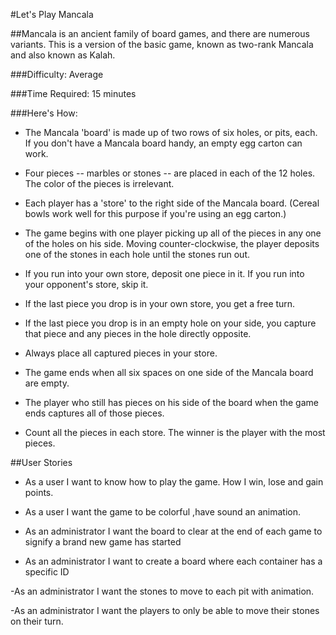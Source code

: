 #Let's Play Mancala

##Mancala is an ancient family of board games, and there are numerous variants. This is a version of the basic game, known as two-rank Mancala and also known as Kalah.

###Difficulty: Average

###Time Required: 15 minutes

###Here's How:

- The Mancala 'board' is made up of two rows of six holes, or pits, each. If you don't have a Mancala board handy, an empty egg carton can work.

- Four pieces -- marbles or stones -- are placed in each of the 12 holes. The color of the pieces is irrelevant.

- Each player has a 'store' to the right side of the Mancala board. (Cereal bowls work well for this purpose if you're using an egg carton.)

- The game begins with one player picking up all of the pieces in any one of the holes on his side.
Moving counter-clockwise, the player deposits one of the stones in each hole until the stones run out.

- If you run into your own store, deposit one piece in it. If you run into your opponent's store, skip it.

- If the last piece you drop is in your own store, you get a free turn.

- If the last piece you drop is in an empty hole on your side, you capture that piece and any pieces in the hole directly opposite.

- Always place all captured pieces in your store.

- The game ends when all six spaces on one side of the Mancala board are empty.

- The player who still has pieces on his side of the board when the game ends captures all of those pieces.

- Count all the pieces in each store. The winner is the player with the most pieces.


##User Stories

- As a user I want to know how to play the game. How I win,
lose and gain points.

- As a user I want the game to be colorful ,have sound an animation.

- As an administrator I want the board to clear at the end of each game
 to signify a brand new game has started

- As an administrator I want to create a board where each container
 has a specific ID

-As an administrator I want the stones to move to each pit with animation.

-As an administrator I want the players to only be able to move their
stones on their turn.

